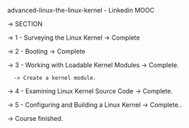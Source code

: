advanced-linux-the-linux-kernel - Linkedin MOOC

-> SECTION 
  
  -> 1 - Surveying the Linux Kernel -> Complete
  
  -> 2 - Booting -> Complete
  
  -> 3 - Working with Loadable Kernel Modules -> Complete.
    
      -> Create a kernel module.

  -> 4 - Examining Linux Kernel Source Code -> Complete.
  
  -> 5 - Configuring and Building a Linux Kernel -> Complete..

-> Course finished.
